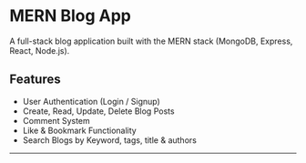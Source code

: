 # MERN Blog App

A full-stack blog application built with the MERN stack (MongoDB, Express, React, Node.js).

## Features

- User Authentication (Login / Signup)
- Create, Read, Update, Delete Blog Posts
- Comment System
- Like & Bookmark Functionality
- Search Blogs by Keyword, tags, title & authors

---
